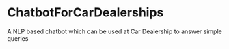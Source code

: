 # ChatbotForCarDealerships
A NLP based chatbot which can be used at Car Dealership to answer simple queries
